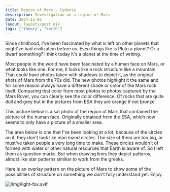 ```yaml
---
title: Region of Mars - Cydonia
description: Investigation on a region of Mars
date: 2024-11-02
layout: layouts/post.njk
tags: ["theory", "earth"]
---
```


Since childhood, I've been fascinated by what is left on other planets that might've had civilization before us. Even things like is Pluto a planet? Or a dwarf something? I think today it's a planet at the time of writing.

Most people in the world have been fascinated by a human face on Mars, or what looks like one. For me, it looks like a rock structure like a mountain. That could have photos taken with shadows to depict it, as the original shots of Mars from the 70s did. The new photos highlight it the same and for some reason always have a different shade or color of the Mars rock itself. Comparing that color from most photos to photos captured by the Mars Rover, you can clearly see the color difference. Of rocks that are quite dull and grey but in the pictures from ESA they are orange if not bronze.

This picture below is a sat photo of the region of Mars that contained the picture of the human face. Originally obtained from the ESA, which now seems to only have a picture of a smaller area.

The area below is one that I've been looking at a lot, because of the circles on it, they don't look like man mand circles. The size of them are too big, or must've taken people a very long time to make. These circles wouldn't of formed with water or other natural resources that Earth is aware of. So I left them as question marks. But when drawing lines they depict patterns, almost like star patterns similiar to work from the greeks.

Here is an overlay pattern on the picture of Mars to show some of the possibilities of structure on something we don't fully understand yet. Enjoy.

![/img/light-fox.avif](/img/light-fox.avif)
